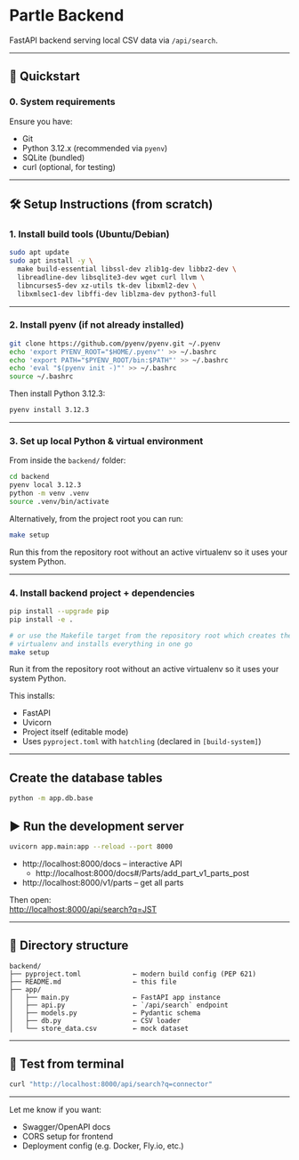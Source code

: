 # Partle Backend

FastAPI backend serving local CSV data via `/api/search`.

---

## 🚀 Quickstart

### 0. System requirements

Ensure you have:

- Git
- Python 3.12.x (recommended via `pyenv`)
- SQLite (bundled)
- curl (optional, for testing)

---

## 🛠️ Setup Instructions (from scratch)

### 1. Install build tools (Ubuntu/Debian)

```bash
sudo apt update
sudo apt install -y \
  make build-essential libssl-dev zlib1g-dev libbz2-dev \
  libreadline-dev libsqlite3-dev wget curl llvm \
  libncurses5-dev xz-utils tk-dev libxml2-dev \
  libxmlsec1-dev libffi-dev liblzma-dev python3-full
```

---

### 2. Install pyenv (if not already installed)

```bash
git clone https://github.com/pyenv/pyenv.git ~/.pyenv
echo 'export PYENV_ROOT="$HOME/.pyenv"' >> ~/.bashrc
echo 'export PATH="$PYENV_ROOT/bin:$PATH"' >> ~/.bashrc
echo 'eval "$(pyenv init -)"' >> ~/.bashrc
source ~/.bashrc
```

Then install Python 3.12.3:

```bash
pyenv install 3.12.3
```

---

### 3. Set up local Python & virtual environment

From inside the `backend/` folder:

```bash
cd backend
pyenv local 3.12.3
python -m venv .venv
source .venv/bin/activate
```

Alternatively, from the project root you can run:

```bash
make setup
```
Run this from the repository root without an active virtualenv so it uses your
system Python.

---

### 4. Install backend project + dependencies

```bash
pip install --upgrade pip
pip install -e .

# or use the Makefile target from the repository root which creates the
# virtualenv and installs everything in one go
make setup
```

Run it from the repository root without an active virtualenv so it uses
your system Python.

This installs:

- FastAPI
- Uvicorn
- Project itself (editable mode)
- Uses `pyproject.toml` with `hatchling` (declared in `[build-system]`)

---

## Create the database tables

```bash
python -m app.db.base
```

## ▶️ Run the development server

```bash
uvicorn app.main:app --reload --port 8000
```

- http://localhost:8000/docs – interactive API
    - http://localhost:8000/docs#/Parts/add_part_v1_parts_post
- http://localhost:8000/v1/parts – get all parts

Then open:  
[http://localhost:8000/api/search?q=JST](http://localhost:8000/api/search?q=JST)

---

## 📂 Directory structure

```
backend/
├── pyproject.toml             ← modern build config (PEP 621)
├── README.md                  ← this file
├── app/
│   ├── main.py                ← FastAPI app instance
│   ├── api.py                 ← `/api/search` endpoint
│   ├── models.py              ← Pydantic schema
│   ├── db.py                  ← CSV loader
│   └── store_data.csv         ← mock dataset
```

---

## 🧪 Test from terminal

```bash
curl "http://localhost:8000/api/search?q=connector"
```

---

Let me know if you want:

- Swagger/OpenAPI docs
- CORS setup for frontend
- Deployment config (e.g. Docker, Fly.io, etc.)
